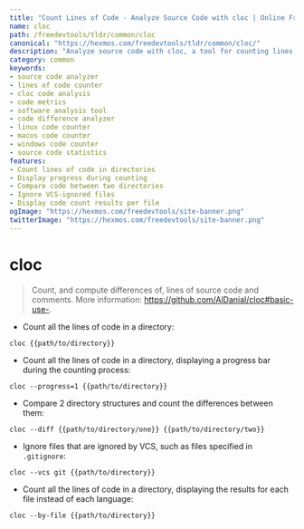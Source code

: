 ```yaml
---
title: "Count Lines of Code - Analyze Source Code with cloc | Online Free DevTools by Hexmos"
name: cloc
path: /freedevtools/tldr/common/cloc
canonical: "https://hexmos.com/freedevtools/tldr/common/cloc/"
description: "Analyze source code with cloc, a tool for counting lines of code and comments. Get detailed reports and compare different versions. Free online tool, no registration required."
category: common
keywords:
- source code analyzer
- lines of code counter
- cloc code analysis
- code metrics
- software analysis tool
- code difference analyzer
- linux code counter
- macos code counter
- windows code counter
- source code statistics
features:
- Count lines of code in directories
- Display progress during counting
- Compare code between two directories
- Ignore VCS-ignored files
- Display code count results per file
ogImage: "https://hexmos.com/freedevtools/site-banner.png"
twitterImage: "https://hexmos.com/freedevtools/site-banner.png"
---
```


# cloc

> Count, and compute differences of, lines of source code and comments.
> More information: <https://github.com/AlDanial/cloc#basic-use->.

- Count all the lines of code in a directory:

`cloc {{path/to/directory}}`

- Count all the lines of code in a directory, displaying a progress bar during the counting process:

`cloc --progress=1 {{path/to/directory}}`

- Compare 2 directory structures and count the differences between them:

`cloc --diff {{path/to/directory/one}} {{path/to/directory/two}}`

- Ignore files that are ignored by VCS, such as files specified in `.gitignore`:

`cloc --vcs git {{path/to/directory}}`

- Count all the lines of code in a directory, displaying the results for each file instead of each language:

`cloc --by-file {{path/to/directory}}`
